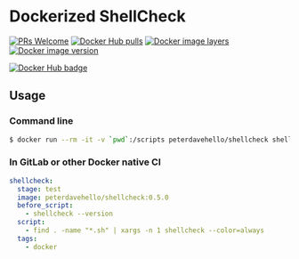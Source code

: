 # Dockerized ShellCheck

[![PRs Welcome](https://img.shields.io/badge/PRs-welcome-brightgreen.svg)](https://github.com/MyDockerfiles/ShellCheck)
[![Docker Hub pulls](https://img.shields.io/docker/pulls/peterdavehello/shellcheck.svg)](https://hub.docker.com/r/peterdavehello/shellcheck/)
[![Docker image layers](https://images.microbadger.com/badges/image/peterdavehello/shellcheck.svg)](https://microbadger.com/images/peterdavehello/shellcheck/)
[![Docker image version](https://images.microbadger.com/badges/version/peterdavehello/shellcheck.svg)](https://hub.docker.com/r/peterdavehello/shellcheck/tags/)

[![Docker Hub badge](http://dockeri.co/image/peterdavehello/shellcheck)](https://hub.docker.com/r/peterdavehello/shellcheck/)

## Usage

### Command line

```sh
$ docker run --rm -it -v `pwd`:/scripts peterdavehello/shellcheck shellcheck /scripts/script.sh
```

### In GitLab or other Docker native CI

```yaml
shellcheck:
  stage: test
  image: peterdavehello/shellcheck:0.5.0
  before_script:
    - shellcheck --version
  script:
    - find . -name "*.sh" | xargs -n 1 shellcheck --color=always
  tags:
    - docker
```
